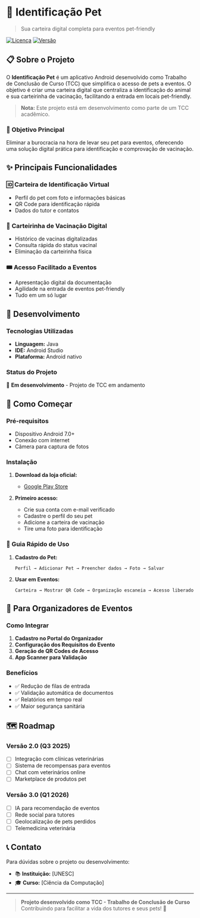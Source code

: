 # 🐾 Identificação Pet

> Sua carteira digital completa para eventos pet-friendly

[![Licença](https://img.shields.io/badge/license-MIT-blue.svg)](LICENSE)
[![Versão](https://img.shields.io/badge/version-1.0.0-green.svg)](CHANGELOG.md)

## 📋 Sobre o Projeto

O **Identificação Pet** é um aplicativo Android desenvolvido como Trabalho de Conclusão de Curso (TCC) que simplifica o acesso de pets a eventos. O objetivo é criar uma carteira digital que centraliza a identificação do animal e sua carteirinha de vacinação, facilitando a entrada em locais pet-friendly.

> **Nota:** Este projeto está em desenvolvimento como parte de um TCC acadêmico.

### 🎯 Objetivo Principal

Eliminar a burocracia na hora de levar seu pet para eventos, oferecendo uma solução digital prática para identificação e comprovação de vacinação.

## ✨ Principais Funcionalidades

### 🆔 **Carteira de Identificação Virtual**
- Perfil do pet com foto e informações básicas
- QR Code para identificação rápida
- Dados do tutor e contatos

### 💉 **Carteirinha de Vacinação Digital**
- Histórico de vacinas digitalizadas
- Consulta rápida do status vacinal
- Eliminação da carteirinha física

### 🎟️ **Acesso Facilitado a Eventos**
- Apresentação digital da documentação
- Agilidade na entrada de eventos pet-friendly
- Tudo em um só lugar

## 📱 Desenvolvimento

### Tecnologias Utilizadas
- **Linguagem:** Java
- **IDE:** Android Studio
- **Plataforma:** Android nativo

### Status do Projeto
🚧 **Em desenvolvimento** - Projeto de TCC em andamento

## 🚀 Como Começar

### Pré-requisitos
- Dispositivo Android 7.0+
- Conexão com internet
- Câmera para captura de fotos

### Instalação

1. **Download da loja oficial:**
   - [Google Play Store](link-para-play-store)

2. **Primeiro acesso:**
   - Crie sua conta com e-mail verificado
   - Cadastre o perfil do seu pet
   - Adicione a carteira de vacinação
   - Tire uma foto para identificação

### 📖 Guia Rápido de Uso

1. **Cadastro do Pet:**
   ```
   Perfil → Adicionar Pet → Preencher dados → Foto → Salvar
   ```

2. **Usar em Eventos:**
   ```
   Carteira → Mostrar QR Code → Organização escaneia → Acesso liberado
   ```

## 🤝 Para Organizadores de Eventos

### Como Integrar

1. **Cadastro no Portal do Organizador**
2. **Configuração dos Requisitos do Evento**
3. **Geração de QR Codes de Acesso**
4. **App Scanner para Validação**

### Benefícios
- ✅ Redução de filas de entrada
- ✅ Validação automática de documentos
- ✅ Relatórios em tempo real
- ✅ Maior segurança sanitária

## 🗺️ Roadmap

### Versão 2.0 (Q3 2025)
- [ ] Integração com clínicas veterinárias
- [ ] Sistema de recompensas para eventos
- [ ] Chat com veterinários online
- [ ] Marketplace de produtos pet

### Versão 3.0 (Q1 2026)
- [ ] IA para recomendação de eventos
- [ ] Rede social para tutores
- [ ] Geolocalização de pets perdidos
- [ ] Telemedicina veterinária

## 📞 Contato

Para dúvidas sobre o projeto ou desenvolvimento:

- 📚 **Instituição:** [UNESC]
- 🎓 **Curso:** [Ciência da Computação]

---

> **Projeto desenvolvido como TCC - Trabalho de Conclusão de Curso**  
> Contribuindo para facilitar a vida dos tutores e seus pets! 🐾
